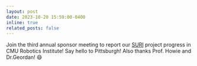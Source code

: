 ```yaml
---
layout: post
date: 2023-10-20 15:59:00-0400
inline: true
related_posts: false
---
```


Join the third annual sponsor meeting to report our [SURI](https://www.cmu.edu/news/stories/archives/2022/january/cmu-led-research-team-selected-to-develop-robotics-technology-to-service-satellites-build-structures) project progress in CMU Robotics Institute! Say hello to Pittsburgh! Also thanks Prof. Howie and Dr.Geordan! :smile:
